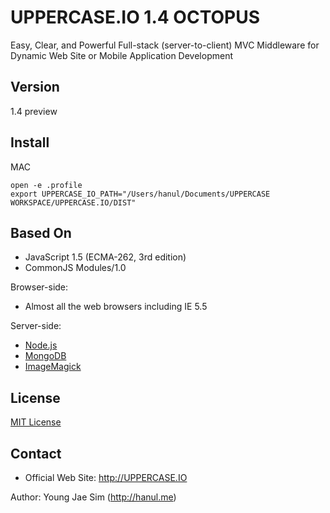 UPPERCASE.IO 1.4 OCTOPUS
=========
Easy, Clear, and Powerful Full-stack (server-to-client) MVC Middleware for Dynamic Web Site or Mobile Application Development

Version
-------
1.4 preview

Install
-------
MAC
```
open -e .profile
export UPPERCASE_IO_PATH="/Users/hanul/Documents/UPPERCASE WORKSPACE/UPPERCASE.IO/DIST"
```

Based On
--------
- JavaScript 1.5 (ECMA-262, 3rd edition)
- CommonJS Modules/1.0

Browser-side:
- Almost all the web browsers including IE 5.5

Server-side:
- [Node.js](http://nodejs.org)
- [MongoDB](http://www.mongodb.org)
- [ImageMagick](http://www.imagemagick.org)

License
-------
[MIT License](https://github.com/UPPERCASEIO/UPPERCASE.IO/blob/master/LICENSE)

Contact
-------
- Official Web Site: http://UPPERCASE.IO

Author: Young Jae Sim (http://hanul.me)

